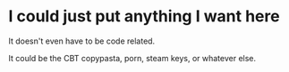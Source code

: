 # I could just put anything I want here

It doesn't even have to be code related.

It could be the CBT copypasta, porn, steam keys, or whatever else.
